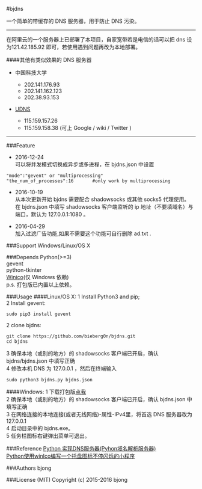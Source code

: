 #bjdns

一个简单的带缓存的 DNS 服务器，用于防止 DNS 污染。  

---

在阿里云的一个服务器上已部署了本项目，自家宽带若是电信的话可以把 dns 设为121.42.185.92 即可，若使用遇到问题再改为本地部署。

####其他有类似效果的 DNS 服务器
* 中国科技大学
	* 202.141.176.93
	* 202.141.162.123
	* 202.38.93.153

* [UDNS](http://tieba.baidu.com/p/4432093605)
	* 115.159.157.26
	* 115.159.158.38 (可上 Google / wiki / Twitter )

---

###Feature
* 2016-12-24  
可以将并发模式切换成异步或多进程，在 bjdns.json 中设置
```
"mode":"gevent" or "multiprocessing"
"the_num_of_processes":16		#only work by multiprocessing
```


* 2016-10-19  
从本次更新开始 bjdns 需要配合 shadowsocks 或其他 socks5 代理使用。  
在 bjdns.json 中填写 shadowsocks 客户端监听的 ip 地址（不要填域名）与端口，默认为 127.0.0.1:1080 。

* 2016-04-29  
加入过滤广告功能,如果不需要这个功能可自行删除 ad.txt .  

###Support
Windows/Linux/OS X

###Depends
Python(>=3)  
gevent  
python-tkinter  
[Winico](https://github.com/lijiejie/python-flash-trayicons/tree/master/winico0.6)(仅 Windows 依赖)  
p.s. 打包版已内置以上依赖。

###Usage
####Linux/OS X:
1 Install Python3 and pip;  
2 Install gevent:
```
sudo pip3 install gevent
```

2 clone bjdns:
```
git clone https://github.com/bieberg0n/bjdns.git  
cd bjdns  

```

3 确保本地（或别的地方）的 shadowsocks 客户端已开启，确认 bjdns/bjdns.json 中填写正确  
4 修改本机 DNS 为 127.0.0.1 ，然后在终端输入  
```
sudo python3 bjdns.py bjdns.json  

```

####Windows:
1 下载打包版[点我](https://github.com/bieberg0n/bjdns/releases)  
2 确保本地（或别的地方）的 shadowsocks 客户端已开启，确认 bjdns.json 中填写正确  
3 在网络连接的本地连接(或者无线网络)-属性-IPv4里，将首选 DNS 服务器改为 127.0.0.1  
4 启动目录中的 bjdns.exe。  
5 任务栏图标右键弹出菜单可退出。  

###Reference
[Python 实现DNS服务器(Pyhon域名解析服务器)](http://blog.csdn.net/trbbadboy/article/details/8093256)  
[Python使用winIco编写一个托盘图标不停闪烁的小程序](http://www.lijiejie.com/python-winico-flash-trayicon/)

###Authors
bjong

###License (MIT)
Copyright (c) 2015-2016 bjong
